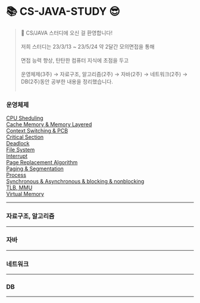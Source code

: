 # 📚 CS-JAVA-STUDY 😎

> 👋 CS/JAVA 스터디에 오신 걸 환영합니다! <br></br>
저희 스터디는 23/3/13 ~ 23/5/24 약 2달간 모의면접을 통해 <br></br>
면접 능력 향상, 탄탄한 컴퓨터 지식에 초점을 두고 <br></br>
운영체제(3주) → 자료구조, 알고리즘(2주) → 자바(2주) → 네트워크(2주) → DB(2주)동안 공부한 내용을 정리했습니다.
<br></br>
### 운영체제
[CPU Sheduling](https://github.com/kim-se-jin/CS-JAVA-Study/blob/main/operating%system/cpu%sheduling.md)   
[Cache Memory & Memory Layered](https://github.com/kim-se-jin/CS-JAVA-Study/blob/main/operating%system/cache%memory%&%memory%layered.md)   
[Context Switching & PCB](https://github.com/kim-se-jin/CS-JAVA-Study/blob/main/operating%system/context%switching%&%pcb.md)   
[Critical Section](https://github.com/kim-se-jin/CS-JAVA-Study/blob/main/operating%system/critical%section.md)   
[Deadlock](https://github.com/kim-se-jin/CS-JAVA-Study/blob/main/operating%system/deadlock.md)   
[File System](https://github.com/kim-se-jin/CS-JAVA-Study/blob/main/operating%system/file%system.md)   
[Interrupt](https://github.com/kim-se-jin/CS-JAVA-Study/blob/main/operating%system/interrupt.md)   
[Page Replacement Algorithm](https://github.com/kim-se-jin/CS-JAVA-Study/blob/main/operating%system/page%replacement%algorithm.md)   
[Paging & Segmentation](https://github.com/kim-se-jin/CS-JAVA-Study/blob/main/operating%system/paging%&%segmentation.md)   
[Process](https://github.com/kim-se-jin/CS-JAVA-Study/blob/main/operating%system/process.md)     
[Synchronous & Asynchronous & blocking & nonblocking](https://github.com/kim-se-jin/CS-JAVA-Study/blob/main/operating%system/synchronous%&%asynchronous%&%blocking%&%nonblocking.md)   
[TLB, MMU](https://github.com/kim-se-jin/CS-JAVA-Study/blob/main/operating%system/tlb,%mmu.md)   
[Virtual Memory](https://github.com/kim-se-jin/CS-JAVA-Study/blob/main/operating%system/virtual%memory.md)  

---   
### 자료구조, 알고리즘


---   
### 자바


---   
### 네트워크


---   
### DB


---
